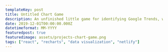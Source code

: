 ```yaml
---
templateKey: post
title: Untitled Chart Game
description: An unfinished little game for identifying Google Trends, with a groovy style
date: 2019-12-01T00:00:00.000Z
datetimeformat: MM-YYYY
featuredpost: true
featuredimage: assets/projects-chart-game.png
tags: ["react", "recharts", "data visualization", "netlify"]
---
```

